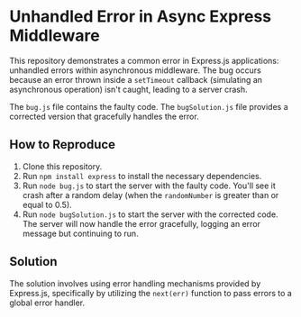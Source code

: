 # Unhandled Error in Async Express Middleware

This repository demonstrates a common error in Express.js applications: unhandled errors within asynchronous middleware.  The bug occurs because an error thrown inside a `setTimeout` callback (simulating an asynchronous operation) isn't caught, leading to a server crash.

The `bug.js` file contains the faulty code. The `bugSolution.js` file provides a corrected version that gracefully handles the error.

## How to Reproduce

1. Clone this repository.
2. Run `npm install express` to install the necessary dependencies.
3. Run `node bug.js` to start the server with the faulty code.  You'll see it crash after a random delay (when the `randomNumber` is greater than or equal to 0.5).
4. Run `node bugSolution.js` to start the server with the corrected code.  The server will now handle the error gracefully, logging an error message but continuing to run.

## Solution

The solution involves using error handling mechanisms provided by Express.js, specifically by utilizing the `next(err)` function to pass errors to a global error handler.